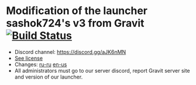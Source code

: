 # Modification of the launcher sashok724's v3 from Gravit [![Build Status](https://travis-ci.com/GravitLauncher/Launcher.svg?branch=master)](https://travis-ci.com/GravitLauncher/Launcher)
* Discord channel: https://discord.gg/aJK6nMN
* [See license](LICENSE)
* Changes: [ru-ru](docs/RU-changes.md#Изменения) [en-us](docs/EN-changes.md#changes)
* All administrators must go to our server discord, report Gravit server site and version of our launcher.
